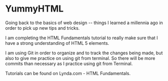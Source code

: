 YummyHTML
=========

Going back to the basics of web design -- 
things I learned a millennia ago in order to pick up new tips and tricks.

I am completing the HTML Fundamentals tutorial to really make sure that 
I have a strong understanding of HTML 5 elements.

I am using Git in order to organize and to track the changes being made,
but also to give me practice on using git from terminal. So there will be 
more commits than necessary as I practice using git from Terminal.

Tutorials can be found on Lynda.com - HTML Fundamentals.
